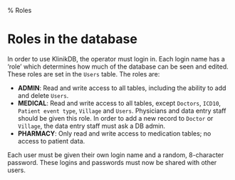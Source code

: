 % Roles

# Roles in the database

In order to use KlinikDB, the operator must login in. Each login name
has a ‘role’ which determines how much of the database can be seen and
edited.  These roles are set in the `Users` table. The roles are:

 * **ADMIN**: Read and write access to all tables, including the
     ability to add and delete `Users`.
 * **MEDICAL**: Read and write access to all tables, except `Doctors`,
     `ICD10`, `Patient event type`, `Village` and `Users`. Physicians
     and data entry staff should be given this role.  In order to add
     a new record to `Doctor` or `Village`, the data entry staff must
     ask a DB admin.
 * **PHARMACY**: Only read and write access to medication tables; no
     access to patient data.

Each user must be given their own login name and a random, 8-character
password. These logins and passwords must now be shared with other
users.

